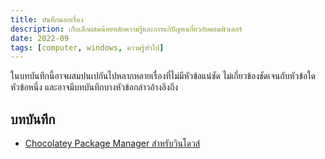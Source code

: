 ```yaml
---
title: บันทึกนอกเรื่อง
description: เก็บเล็กผสมน้อยหลักความรู้และการแก้ปัญหาเกี่ยวกับคอมพิวเตอร์
date: 2022-09
tags: [computer, windows, ความรู้ทั่วไป]
---
```


ในบทบันทึกนี้อาจผสมปนเปกันไปหลากหลายเรื่องที่ไม่มีหัวข้อแน่ชัด ไม่เกี่ยวข้องชัดเจนกับหัวข้อใดหัวข้อหนึ่ง และอาจมีบทบันทึกบางหัวข้อกล่าวอ้างอิงถึง

## บทบันทึก

- [Chocolatey Package Manager สำหรับวินโดวส์](chocolatey-package-manager-for-windows.md)